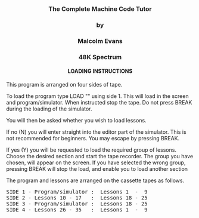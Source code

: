 ### <div align="center">The Complete Machine Code Tutor</div>
### <div align="center">by</div>
### <div align="center">Malcolm Evans</div>

### <div align="center">48K Spectrum</div>

#### <div align="center">LOADING INSTRUCTIONS</div>

This program is arranged on four sides of tape.

To load the program type LOAD "" using side 1.
This will load in the screen and program/simulator.
When instructed stop the tape. Do not press BREAK
during the loading of the simulator.

You will then be asked whether you wish to load
lessons.

If no (N) you will enter straight into the editor
part of the simulator. This is not recommended for
beginners. You may escape by pressing BREAK.

If yes (Y) you will be requested to load the
required group of lessons. Choose the desired
section and start the tape recorder. The group you
have chosen, will appear on the screen. If you have
selected the wrong group, pressing BREAK will stop
the load, and enable you to load another section

The program and lessons are arranged on the cassette
tapes as follows.

<pre>
SIDE 1 - Program/simulator :  Lessons 1  -  9  
SIDE 2 - Lessons 10 - 17   :  Lessons 18 - 25  
SIDE 3 - Program/simulator :  Lessons 18 - 25   
SIDE 4 - Lessons 26 - 35   :  Lessons 1  -  9   
</pre>
